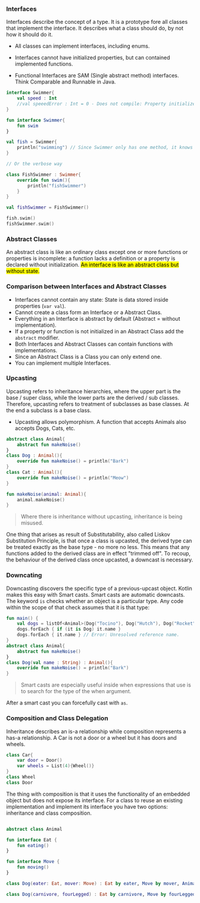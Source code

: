### Interfaces

Interfaces describe the concept of a type. It is a prototype fore all classes that implement the interface.
It describes what a class should do, by not how it should do it.

- All classes can implement interfaces, including enums.

- Interfaces cannot have initialized properties, but can contained implemented functions.
- Functional Interfaces are SAM (Single abstract method) interfaces. Think Comparable and Runnable in Java.

```kotlin
interface Swimmer{
    val speed : Int
    //val speeedError : Int = 0 - Does not compile: Property initializers are not allowed in interfaces.
}

fun interface Swimmer{
    fun swim
}

val fish = Swimmer{
    println("swimming") // Since Swimmer only has one method, it knows I'm implementing it within the curlys.
}

// Or the verbose way

class FishSwimmer : Swimmer{
    override fun swim(){
        println("fishSwimmer")
    }
}

val fishSwimmer = FishSwimmer()

fish.swim()
fishSwimmer.swim()

```

### Abstract Classes

An abstract class is like an ordinary class except one or more functions or properties is
incomplete: a function lacks a definition or a property is declared without initialization.
<mark>An interface is like an abstract class but without state.</mark>

### Comparison between Interfaces and Abstract Classes

- Interfaces cannot contain any state: State is data stored inside properties (`var val`).
- Cannot create a class form an Interface or a Abstract Class.
- Everything in an Interface is abstract by default (Abstract = without implementation).
- If a property or function is not initialized in an Abstract Class add the `abstract` modifier.
- Both Interfaces and Abstract Classes can contain functions with implementations.
- Since an Abstract Class is a Class you can only extend one.
- You can implement multiple Interfaces.

### Upcasting

Upcasting refers to inheritance hierarchies, where the upper part is the base / super class,
while the lower parts are the derived / sub classes. Therefore, upcasting refers to treatment
of subclasses as base classes. At the end a subclass is a base class.

- Upcasting allows polymorphism. A function that accepts Animals also accepts Dogs, Cats, etc.

```kotlin
abstract class Animal{
    abstract fun makeNoise()
}
class Dog : Animal(){
    override fun makeNoise() = println("Bark")
}
class Cat : Animal(){
    override fun makeNoise() = println("Meow")
}

fun makeNoise(animal: Animal){
    animal.makeNoise()
}
```

> Where there is inheritance without upcasting, inheritance is being misused.

One thing that arises as result of Substitutability, also called Liskov Substitution Principle,
is that once a class is upcasted, the derived type can be treated exactly as the base type - no
more no less. This means that any functions added to the derived class are in effect "trimmed off".
To recoup, the behaviour of the derived class once upcasted, a downcast is necessary.

### Downcating

Downcasting discovers the specific type of a previous-upcast object. Kotlin makes this easy with
Smart casts. Smart casts are automatic downcasts. The keyword `is` checks whether an object
is a particular type. Any code within the scope of that check assumes that it is that type:

```kotlin
fun main() {
    val dogs = listOf<Animal>(Dog("Tocino"), Dog("Hutch"), Dog("Rocket"))
    dogs.forEach { if (it is Dog) it.name }
    dogs.forEach { it.name } // Error: Unresolved reference name.
}
abstract class Animal{
    abstract fun makeNoise()
}
class Dog(val name : String) : Animal(){
    override fun makeNoise() = println("Bark")
}
```

> Smart casts are especially useful inside when expressions that use is to search for the type
> of the when argument.

After a smart cast you can forcefully cast with `as`.

### Composition and Class Delegation

Inheritance describes an is-a relationship while composition represents a has-a relationship.
A Car is not a door or a wheel but it has doors and wheels.

```kotlin
class Car{
    var door = Door()
    var wheels = List(4){Wheel()}
}
class Wheel
class Door
```

The thing with composition is that it uses the functionality of an embedded object
but does not expose its interface. For a class to reuse an existing implementation and
implement its interface you have two options: inheritance and class composition.

```kotlin

abstract class Animal

fun interface Eat {
    fun eating()
}

fun interface Move {
    fun moving()
}

class Dog(eater: Eat, mover: Move) : Eat by eater, Move by mover, Animal()

class Dog(carnivore, fourLegged) : Eat by carnivore, Move by fourLegged.
```
